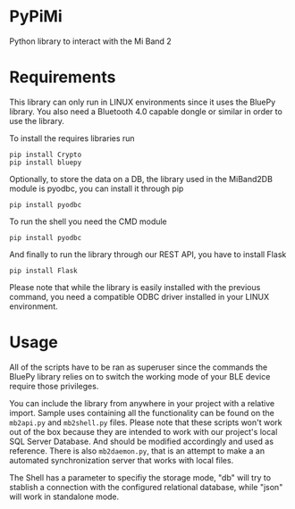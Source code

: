 # PyPiMi
Python library to interact with the Mi Band 2

# Requirements
This library can only run in LINUX environments since it uses the BluePy library.
You also need a Bluetooth 4.0 capable dongle or similar in order to use the library.

To install the requires libraries run
```
pip install Crypto
pip install bluepy
```

Optionally, to store the data on a DB, the library used in the MiBand2DB module is pyodbc, you can install it through pip
```
pip install pyodbc
```

To run the shell you need the CMD module
```
pip install pyodbc
```

And finally to run the library through our REST API, you have to install Flask
```
pip install Flask
```

Please note that while the library is easily installed with the previous command, you need a compatible ODBC driver installed in your LINUX environment.

# Usage
All of the scripts have to be ran as superuser since the commands the BluePy library relies on to switch the working mode of your BLE device require those privileges.

You can include the library from anywhere in your project with a relative import. Sample uses containing all the functionality can be found on the ```mb2api.py``` and ```mb2shell.py``` files. Please note that these scripts won't work out of the box because they are intended to work with our project's local SQL Server Database. And should be modified accordingly and used as reference. There is also ```mb2daemon.py```, that is an attempt to make a an automated synchronization server that works with local files.

The Shell has a parameter to specifiy the storage mode, "db" will try to stablish a connection with the configured relational database, while "json" will work in standalone mode.
